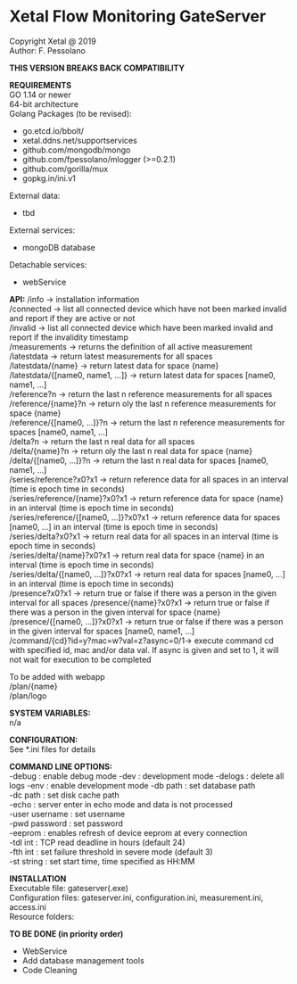 # Xetal Flow Monitoring GateServer

Copyright Xetal @ 2019  
Author: F. Pessolano  

**THIS VERSION BREAKS BACK COMPATIBILITY**

**REQUIREMENTS**  
GO 1.14 or newer  
64-bit architecture  
Golang Packages (to be revised):
 - go.etcd.io/bbolt/  
 - xetal.ddns.net/supportservices  
 - github.com/mongodb/mongo  
 - github.com/fpessolano/mlogger  (>=0.2.1)  
 - github.com/gorilla/mux  
 - gopkg.in/ini.v1  
 
External data:  
  - tbd
  
External services:
  - mongoDB database  
  
Detachable services:  
  - webService  

**API:** 
/info                                   -> installation information  
/connected                              -> list all connected device which have not been marked invalid and report if they are active or not  
/invalid                                -> list all connected device which have  been marked invalid and report if the invalidity timestamp  
/measurements                           -> returns the definition of all active measurement  
/latestdata                             -> return latest measurements for all spaces  
/latestdata/{name}                      -> return latest data for space {name}   
/latestdata/{[name0, name1, ...]}       -> return latest data for spaces [name0, name1, ...]  
/reference?n                            -> return the last n reference measurements for all spaces  
/reference/{name}?n                     -> return oly the last n reference measurements for space {name}   
/reference/{[name0, ...]}?n             -> return the last n reference measurements for spaces [name0, name1, ...]  
/delta?n                                -> return the last n real data for all spaces  
/delta/{name}?n                         -> return oly the last n real data for space {name}   
/delta/{[name0, ...]}?n                 -> return the last n real data for spaces [name0, name1, ...]  
/series/reference?x0?x1                 -> return reference data for all spaces in an interval (time is epoch time in seconds)  
/series/reference/{name}?x0?x1          -> return reference data for space {name} in an interval (time is epoch time in seconds)  
/series/reference/{[name0, ...]}?x0?x1  -> return reference data for spaces [name0, ...] in an interval (time is epoch time in seconds)  
/series/delta?x0?x1                     -> return real data for all spaces in an interval (time is epoch time in seconds)  
/series/delta/{name}?x0?x1              -> return real data for space {name} in an interval (time is epoch time in seconds)  
/series/delta/{[name0, ...]}?x0?x1      -> return real data for spaces [name0, ...] in an interval (time is epoch time in seconds)   
/presence?x0?x1                         -> return true or false if there was a person in the given interval for all spaces
/presence/{name}?x0?x1                  -> return true or false if there was a person in the given interval for space {name}   
/presence/{[name0, ...]}?x0?x1          -> return true or false if there was a person in the given interval for spaces [name0, name1, ...]  
/command/{cd}?id=y?mac=w?val=z?async=0/1-> execute command cd with specified id, mac and/or data val. If async is given and set to 1, it will not wait for execution to be completed  

To be added with webapp    
/plan/{name}  
/plan/logo  

**SYSTEM VARIABLES:**  
n/a  

**CONFIGURATION:**  
See *.ini files for details  

**COMMAND LINE OPTIONS:**  
-debug                  : enable debug mode 
-dev                    : development mode
-delogs                 : delete all logs
-env                    : enable development mode
-db path                : set database path  
-dc path                : set disk cache path  
-echo                   : server enter in echo mode and data is not processed  
-user username          : set username   
-pwd password           : set password       
-eeprom                 : enables refresh of device eeprom at every connection   
-tdl int                : TCP read deadline in hours (default 24)   
-fth int                : set failure threshold in severe mode (default 3)   
-st string              : set start time, time specified as HH:MM   

**INSTALLATION**  
Executable file: gateserver(.exe)  
Configuration files: gateserver.ini, configuration.ini, measurement.ini, access.ini    
Resource folders: 

**TO BE DONE (in priority order)**  
 - WebService  
 - Add database management tools  
 - Code Cleaning    


